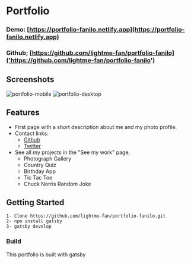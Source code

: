 # Portfolio

### Demo: [https://portfolio-fanilo.netlify.app](https://portfolio-fanilo.netlify.app)

### Github; [https://github.com/lightme-fan/portfolio-fanilo]('https://github.com/lightme-fan/portfolio-fanilo')

## Screenshots
![portfolio-mobile](https://user-images.githubusercontent.com/60210180/144412821-997bc409-b200-4eda-a5a5-bd0b31bc3a72.png)
![portfolio-desktop](https://user-images.githubusercontent.com/60210180/144412848-6b8f6db6-6d8c-40fc-a1eb-e40574fde17c.png)


## Features
- First page with a short description about me and my photo profile.
- Contact links:
    - [Github](https://github.com/lightme-fan)
    - [Twitter](https://twitter.com/FAndriamarohaja)
- See all my projects in the "See my work" page,
    - Photograph Gallery
    - Country Quiz
    - Birthday App
    - Tic Tac Toe
    - Chuck Norris Random Joke

## Getting Started

    1- Clone https://github.com/lightme-fan/portfolio-fanilo.git
    2- npm install gatsby
    3- gatsby develop

### Build

This portfolio is built with gatsby
